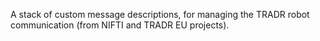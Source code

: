 A stack of custom message descriptions, for managing the TRADR robot communication (from NIFTI and TRADR EU projects).
